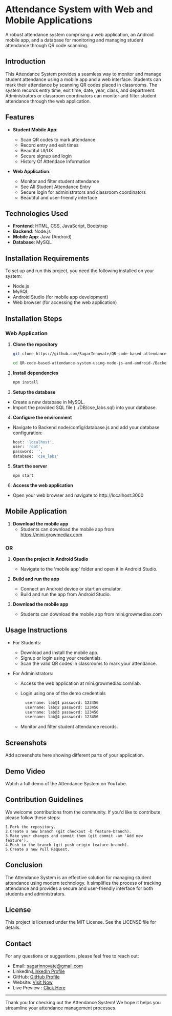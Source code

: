 
# Attendance System with Web and Mobile Applications

A robust attendance system comprising a web application, an Android mobile app, and a database for monitoring and managing student attendance through QR code scanning.

## Introduction

This Attendance System provides a seamless way to monitor and manage student attendance using a mobile app and a web interface. Students can mark their attendance by scanning QR codes placed in classrooms. The system records entry time, exit time, date, year, class, and department. Administrators or classroom coordinators can monitor and filter student attendance through the web application.

## Features

- **Student Mobile App**:
  - Scan QR codes to mark attendance
  - Record entry and exit times
  - Beautiful UI/UX
  - Secure signup and login
  - History Of Attendace Information

- **Web Application**:
  - Monitor and filter student attendance
  - See All Student Attendance Entry
  - Secure login for administrators and classroom coordinators
  - Beautiful and user-friendly interface

## Technologies Used

- **Frontend**: HTML, CSS, JavaScript, Bootstrap
- **Backend**: Node.js
- **Mobile App**: Java (Android)
- **Database**: MySQL

## Installation Requirements

To set up and run this project, you need the following installed on your system:

- Node.js
- MySQL
- Android Studio (for mobile app development)
- Web browser (for accessing the web application)

## Installation Steps

### Web Application

1. **Clone the repository**
   ```sh
   git clone https://github.com/SagarInnovate/QR-code-based-attendance-system-using-node-js-and-android-.git
   
   cd QR-code-based-attendance-system-using-node-js-and-android-/Backend node/

2. **Install dependencies**
    ```sh
    npm install
    
3. **Setup the database**
  - Create a new database in MySQL.
  - Import the provided SQL file (../DB/cse_labs.sql) into your database.
  
4. **Configure the environment**
 - Navigate to Backend node/config/database.js and add your database configuration:
    ```sh
    host: 'localhost',
    user: 'root',
    password: '',
    database: 'cse_labs'
    
5. **Start the server**
    ```sh
    npm start

6. **Access the web application**

- Open your web browser and navigate to http://localhost:3000

## Mobile Application
1. **Download the mobile app**
    - Students can download the mobile app from https://mini.growmediax.com
 ### OR
1. **Open the project in Android Studio** 
    - Navigate to the 'mobile app' folder and open it in Android Studio.
    
2. **Build and run the app**
    - Connect an Android device or start an emulator.
    - Build and run the app from Android Studio.
    
3. **Download the mobile app**
    - Students can download the mobile app from mini.growmediax.com

## Usage Instructions
- For Students:

    - Download and install the mobile app.
    - Signup or login using your credentials.
    - Scan the valid QR codes in classrooms to mark your attendance.
- For Administrators:

    - Access the web application at mini.growmediax.com/lab.
    - Login using one of the demo credentials 

      ```sh
        username: lab@1 password: 123456
        username: lab@2 password: 123456
        username: lab@3 password: 123456
        username: lab@4 password: 123456
    - Monitor and filter student attendance records.
    
## Screenshots
Add screenshots here showing different parts of your application.

## Demo Video
Watch a full demo of the Attendance System on YouTube.

## Contribution Guidelines
We welcome contributions from the community. If you'd like to contribute, please follow these steps:

    1.Fork the repository.
    2.Create a new branch (git checkout -b feature-branch).
    3.Make your changes and commit them (git commit -am 'Add new feature').
    4.Push to the branch (git push origin feature-branch).
    5.Create a new Pull Request.

## Conclusion
The Attendance System is an effective solution for managing student attendance using modern technology. It simplifies the process of tracking attendance and provides a secure and user-friendly interface for both students and administrators.

## License
This project is licensed under the MIT License. See the LICENSE file for details.

## Contact
For any questions or suggestions, please feel free to reach out:

- Email: sagarinnovate@gmail.com
- LinkedIn:[LinkedIn Profile](https://www.linkedin.com/in/sagarinnovate/)
- GitHub:  [GitHub Profile](https://github.com/sagarinnovate)
- Website: [Visit Now ](https://sagarinnovate.growmediax.com/)
- Live Preview : [ Click Here ](https://mini.growmediax.com/)

---
Thank you for checking out the Attendance System! We hope it helps you streamline your attendance management processes.
